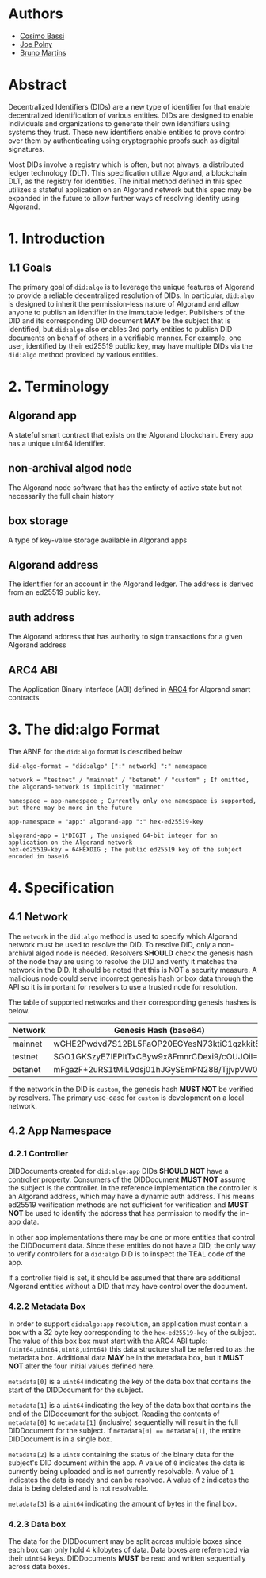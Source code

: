 # Authors

- [Cosimo Bassi](mailto:cosimo.bassi@algorand.foundation?subject=did:algo)
- [Joe Polny](mailto:joe@algorand.foundation?subject=did:algo)
- [Bruno Martins](mailto:bruno.martins@algorand.foundation?subject=did:algo)

# Abstract

Decentralized Identifiers (DIDs) are a new type of identifier for that enable decentralized identification of various entities. DIDs are designed to enable individuals and organizations to generate their own identifiers using systems they trust. These new identifiers enable entities to prove control over them by authenticating using cryptographic proofs such as digital signatures.

Most DIDs involve a registry which is often, but not always, a distributed ledger technology (DLT). This specification utilize Algorand, a blockchain DLT, as the registry for identities. The initial method defined in this spec utilizes a stateful application on an Algorand network but this spec may be expanded in the future to allow further ways of resolving identity using Algorand.

# 1. Introduction

## 1.1 Goals

The primary goal of `did:algo` is to leverage the unique features of Algorand to provide a reliable decentralized resolution of DIDs. In particular, `did:algo` is designed to inherit the permission-less nature of Algorand and allow anyone to publish an identifier in the immutable ledger. Publishers of the DID and its corresponding DID document **MAY** be the subject that is identified, but `did:algo` also enables 3rd party entities to publish DID documents on behalf of others in a verifiable manner. For example, one user, identified by their ed25519 public key, may have multiple DIDs via the `did:algo` method provided by various entities.

# 2. Terminology

## Algorand app

A stateful smart contract that exists on the Algorand blockchain. Every app has a unique uint64 identifier.

## non-archival algod node

The Algorand node software that has the entirety of active state but not necessarily the full chain history

## box storage

A type of key-value storage available in Algorand apps

## Algorand address

The identifier for an account in the Algorand ledger. The address is derived from an ed25519 public key.

## auth address

The Algorand address that has authority to sign transactions for a given Algorand address

## ARC4 ABI

The Application Binary Interface (ABI) defined in [ARC4](https://github.com/algorandfoundation/ARCs/blob/main/ARCs/arc-0004.md) for Algorand smart contracts

# 3. The did:algo Format

The ABNF for the `did:algo` format is described below

```abnf
did-algo-format = "did:algo" [":" network] ":" namespace

network = "testnet" / "mainnet" / "betanet" / "custom" ; If omitted, the algorand-network is implicitly "mainnet"

namespace = app-namespace ; Currently only one namespace is supported, but there may be more in the future

app-namespace = "app:" algorand-app ":" hex-ed25519-key

algorand-app = 1*DIGIT ; The unsigned 64-bit integer for an application on the Algorand network
hex-ed25519-key = 64HEXDIG ; The public ed25519 key of the subject encoded in base16
```

# 4. Specification

## 4.1 Network

The `network` in the `did:algo` method is used to specify which Algorand network must be used to resolve the DID. To resolve DID, only a non-archival algod node is needed. Resolvers **SHOULD** check the genesis hash of the node they are using to resolve the DID and verify it matches the network in the DID. It should be noted that this is NOT a security measure. A malicious node could serve incorrect genesis hash or box data through the API so it is important for resolvers to use a trusted node for resolution.

The table of supported networks and their corresponding genesis hashes is below.

| Network | Genesis Hash (base64)                        |
| ------- | -------------------------------------------- |
| mainnet | wGHE2Pwdvd7S12BL5FaOP20EGYesN73ktiC1qzkkit8= |
| testnet | SGO1GKSzyE7IEPItTxCByw9x8FmnrCDexi9/cOUJOiI= |
| betanet | mFgazF+2uRS1tMiL9dsj01hJGySEmPN28B/TjjvpVW0= |

If the network in the DID is `custom`, the genesis hash **MUST NOT** be verified by resolvers. The primary use-case for `custom` is development on a local network.

## 4.2 App Namespace

### 4.2.1 Controller

DIDDocuments created for `did:algo:app` DIDs **SHOULD NOT** have a [controller property](https://www.w3.org/TR/did-core/#did-controller). Consumers of the DIDDocument **MUST NOT** assume the subject is the controller. In the reference implementation the controller is an Algorand address, which may have a dynamic auth address. This means ed25519 verification methods are not sufficient for verification and **MUST NOT** be used to identify the address that has permission to modify the in-app data.

In other app implementations there may be one or more entities that control the DIDDocument data. Since these entities do not have a DID, the only way to verify controllers for a `did:algo` DID is to inspect the TEAL code of the app.

If a controller field is set, it should be assumed that there are additional Algorand entities without a DID that may have control over the document.

### 4.2.2 Metadata Box

In order to support `did:algo:app` resolution, an application must contain a box with a 32 byte key corresponding to the `hex-ed25519-key` of the subject. The value of this box box must start with the ARC4 ABI tuple: `(uint64,uint64,uint8,uint64)` this data structure shall be referred to as the metadata box. Additional data **MAY** be in the metadata box, but it **MUST NOT** alter the four initial values defined here.

`metadata[0]` is a `uint64` indicating the key of the data box that contains the start of the DIDDocument for the subject.

`metadata[1]` is a `uint64` indicating the key of the data box that contains the end of the DIDdocument for the subject. Reading the contents of `metadata[0]` to `metadata[1]` (inclusive) sequentially will result in the full DIDDocument for the subject. If `metadata[0] == metadata[1]`, the entire DIDDocument is in a single box.

`metadata[2]` is a `uint8` containing the status of the binary data for the subject's DID document within the app. A value of `0` indicates the data is currently being uploaded and is not currently resolvable. A value of `1` indicates the data is ready and can be resolved. A value of `2` indicates the data is being deleted and is not resolvable.

`metadata[3]` is a `uint64` indicating the amount of bytes in the final box.

### 4.2.3 Data box

The data for the DIDDocument may be split across multiple boxes since each box can only hold 4 kilobytes of data. Data boxes are referenced via their `uint64` keys. DIDDocuments **MUST** be read and written sequentially across data boxes.
